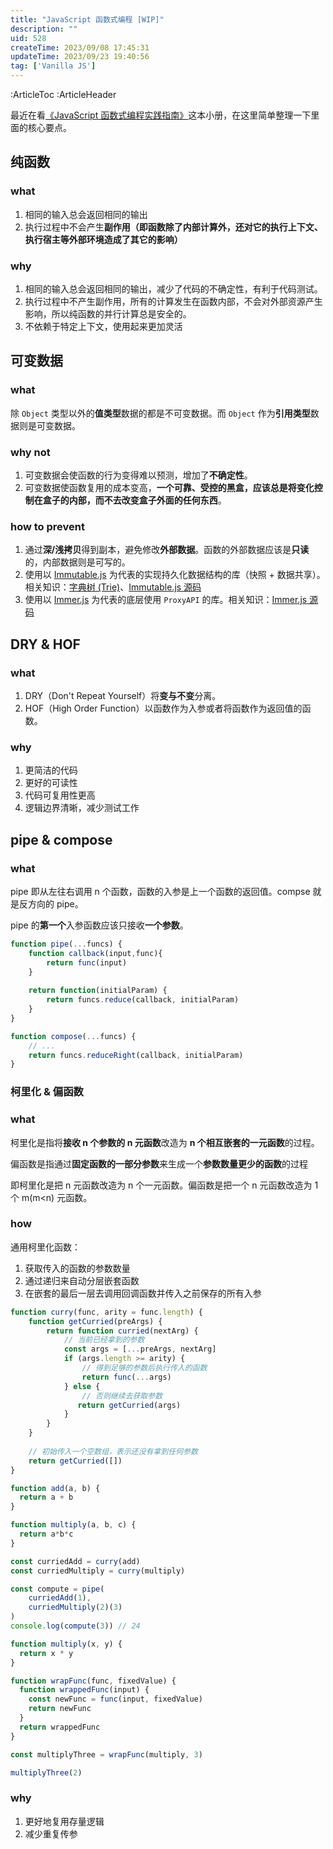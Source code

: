 ```yaml
---
title: "JavaScript 函数式编程 [WIP]"
description: ""
uid: 528
createTime: 2023/09/08 17:45:31
updateTime: 2023/09/23 19:40:56
tag: ['Vanilla JS']
---
```

:ArticleToc
:ArticleHeader

最近在看[《JavaScript 函数式编程实践指南》](https://juejin.cn/book/7173591403639865377)这本小册，在这里简单整理一下里面的核心要点。

## 纯函数

### what

1. 相同的输入总会返回相同的输出
2. 执行过程中不会产生**副作用（即函数除了内部计算外，还对它的执行上下文、执行宿主等外部环境造成了其它的影响）**

### why

1. 相同的输入总会返回相同的输出，减少了代码的不确定性，有利于代码测试。
2. 执行过程中不产生副作用，所有的计算发生在函数内部，不会对外部资源产生影响，所以纯函数的并行计算总是安全的。
3. 不依赖于特定上下文，使用起来更加灵活

## 可变数据

### what

除 `Object` 类型以外的**值类型**数据的都是不可变数据。而 `Object` 作为**引用类型**数据则是可变数据。

### why not

1. 可变数据会使函数的行为变得难以预测，增加了**不确定性**。
2. 可变数据使函数复用的成本变高，**一个可靠、受控的黑盒，应该总是将变化控制在盒子的内部，而不去改变盒子外面的任何东西**。

### how to prevent

1. 通过**深/浅拷贝**得到副本，避免修改**外部数据**。函数的外部数据应该是**只读**的，内部数据则是可写的。
2. 使用以 [Immutable.js](https://immutable-js.com/) 为代表的实现持久化数据结构的库（快照 + 数据共享）。相关知识：[字典树 (Trie)](https://learnersbucket.com/tutorials/data-structures/trie-data-structure-in-javascript/)、[Immutable.js 源码](https://github.com/immutable-js/immutable-js)
3. 使用以 [Immer.js](https://immerjs.github.io/immer/) 为代表的底层使用 `ProxyAPI` 的库。相关知识：[Immer.js 源码](https://github.com/immerjs/immer)

## DRY & HOF

### what

1. DRY（Don't Repeat Yourself）将**变与不变**分离。
2. HOF（High Order Function）以函数作为入参或者将函数作为返回值的函数。

### why

1. 更简洁的代码
2. 更好的可读性
3. 代码可复用性更高
4. 逻辑边界清晰，减少测试工作

## pipe & compose

### what

pipe 即从左往右调用 n 个函数，函数的入参是上一个函数的返回值。compse 就是反方向的 pipe。

pipe 的**第一个**入参函数应该只接收**一个参数**。

```javascript
function pipe(...funcs) {
    function callback(input,func){
        return func(input)
    }
    
    return function(initialParam) {
        return funcs.reduce(callback, initialParam)
    }  
}

function compose(...funcs) {
    // ...
    return funcs.reduceRight(callback, initialParam)
}
```

### 柯里化 & 偏函数

### what

柯里化是指将**接收 n 个参数的 n 元函数**改造为 **n 个相互嵌套的一元函数**的过程。

偏函数是指通过**固定函数的一部分参数**来生成一个**参数数量更少的函数**的过程

即柯里化是把 n 元函数改造为 n 个一元函数。偏函数是把一个 n 元函数改造为 1 个 m(m<n) 元函数。

### how

通用柯里化函数：

1. 获取传入的函数的参数数量
2. 通过递归来自动分层嵌套函数
3. 在嵌套的最后一层去调用回调函数并传入之前保存的所有入参

```javascript
function curry(func, arity = func.length) {
    function getCurried(preArgs) {
        return function curried(nextArg) {
            // 当前已经拿到的参数
            const args = [...preArgs, nextArg]
            if (args.length >= arity) {
                // 得到足够的参数后执行传入的函数
                return func(...args)
            } else {
                // 否则继续去获取参数
               return getCurried(args) 
            }
        }
    }
    
    // 初始传入一个空数组，表示还没有拿到任何参数
    return getCurried([])
}

function add(a, b) {
  return a + b
}

function multiply(a, b, c) {
  return a*b*c
}

const curriedAdd = curry(add)
const curriedMultiply = curry(multiply)

const compute = pipe(
	curriedAdd(1),
    curriedMultiply(2)(3)
)
console.log(compute(3)) // 24
```

```javascript
function multiply(x, y) {
  return x * y
}

function wrapFunc(func, fixedValue) {
  function wrappedFunc(input) {
    const newFunc = func(input, fixedValue)
    return newFunc
  }
  return wrappedFunc
}

const multiplyThree = wrapFunc(multiply, 3)

multiplyThree(2)
```

### why

1. 更好地复用存量逻辑
2. 减少重复传参



